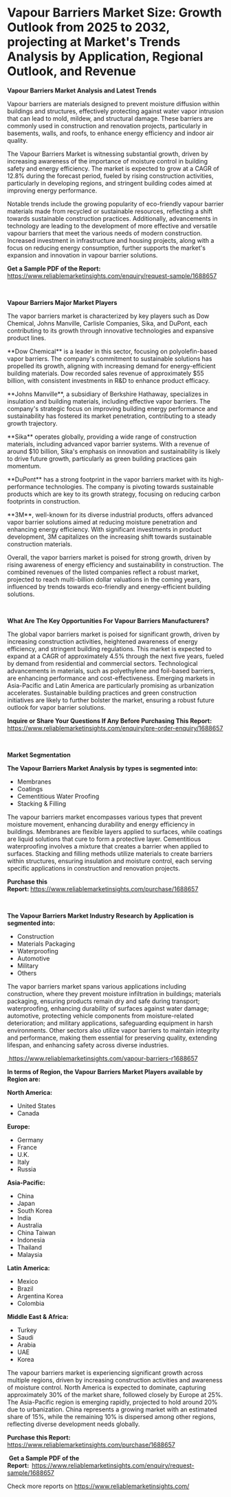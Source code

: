 <p><h1>Vapour Barriers Market Size: Growth Outlook from 2025 to 2032, projecting at Market's Trends Analysis by Application, Regional Outlook, and Revenue</h1></p><p><strong>Vapour Barriers Market Analysis and Latest Trends</strong></p>
<p><p>Vapour barriers are materials designed to prevent moisture diffusion within buildings and structures, effectively protecting against water vapor intrusion that can lead to mold, mildew, and structural damage. These barriers are commonly used in construction and renovation projects, particularly in basements, walls, and roofs, to enhance energy efficiency and indoor air quality.</p><p>The Vapour Barriers Market is witnessing substantial growth, driven by increasing awareness of the importance of moisture control in building safety and energy efficiency. The market is expected to grow at a CAGR of 12.8% during the forecast period, fueled by rising construction activities, particularly in developing regions, and stringent building codes aimed at improving energy performance. </p><p>Notable trends include the growing popularity of eco-friendly vapour barrier materials made from recycled or sustainable resources, reflecting a shift towards sustainable construction practices. Additionally, advancements in technology are leading to the development of more effective and versatile vapour barriers that meet the various needs of modern construction. Increased investment in infrastructure and housing projects, along with a focus on reducing energy consumption, further supports the market's expansion and innovation in vapour barrier solutions.</p></p>
<p><strong>Get a Sample PDF of the Report:&nbsp;</strong> <a href="https://www.reliablemarketinsights.com/enquiry/request-sample/1688657?utm_campaign=3261&utm_medium=2&utm_source=Github&utm_content=ia&utm_term=26032025&utm_id=vapour-barriers">https://www.reliablemarketinsights.com/enquiry/request-sample/1688657</a></p>
<p>&nbsp;</p>
<p><strong>Vapour Barriers Major Market Players</strong></p>
<p><p>The vapor barriers market is characterized by key players such as Dow Chemical, Johns Manville, Carlisle Companies, Sika, and DuPont, each contributing to its growth through innovative technologies and expansive product lines.</p><p>**Dow Chemical** is a leader in this sector, focusing on polyolefin-based vapor barriers. The company's commitment to sustainable solutions has propelled its growth, aligning with increasing demand for energy-efficient building materials. Dow recorded sales revenue of approximately $55 billion, with consistent investments in R&D to enhance product efficacy.</p><p>**Johns Manville**, a subsidiary of Berkshire Hathaway, specializes in insulation and building materials, including effective vapor barriers. The company's strategic focus on improving building energy performance and sustainability has fostered its market penetration, contributing to a steady growth trajectory.</p><p>**Sika** operates globally, providing a wide range of construction materials, including advanced vapor barrier systems. With a revenue of around $10 billion, Sika's emphasis on innovation and sustainability is likely to drive future growth, particularly as green building practices gain momentum.</p><p>**DuPont** has a strong footprint in the vapor barriers market with its high-performance technologies. The company is pivoting towards sustainable products which are key to its growth strategy, focusing on reducing carbon footprints in construction.</p><p>**3M**, well-known for its diverse industrial products, offers advanced vapor barrier solutions aimed at reducing moisture penetration and enhancing energy efficiency. With significant investments in product development, 3M capitalizes on the increasing shift towards sustainable construction materials.</p><p>Overall, the vapor barriers market is poised for strong growth, driven by rising awareness of energy efficiency and sustainability in construction. The combined revenues of the listed companies reflect a robust market, projected to reach multi-billion dollar valuations in the coming years, influenced by trends towards eco-friendly and energy-efficient building solutions.</p></p>
<p>&nbsp;</p>
<p><strong>What Are The Key Opportunities For Vapour Barriers Manufacturers?</strong></p>
<p><p>The global vapor barriers market is poised for significant growth, driven by increasing construction activities, heightened awareness of energy efficiency, and stringent building regulations. This market is expected to expand at a CAGR of approximately 4.5% through the next five years, fueled by demand from residential and commercial sectors. Technological advancements in materials, such as polyethylene and foil-based barriers, are enhancing performance and cost-effectiveness. Emerging markets in Asia-Pacific and Latin America are particularly promising as urbanization accelerates. Sustainable building practices and green construction initiatives are likely to further bolster the market, ensuring a robust future outlook for vapor barrier solutions.</p></p>
<p><strong>Inquire or Share Your Questions If Any Before Purchasing This Report:</strong> <a href="https://www.reliablemarketinsights.com/enquiry/pre-order-enquiry/1688657?utm_campaign=3261&utm_medium=2&utm_source=Github&utm_content=ia&utm_term=26032025&utm_id=vapour-barriers">https://www.reliablemarketinsights.com/enquiry/pre-order-enquiry/1688657</a></p>
<p>&nbsp;</p>
<p><strong>Market Segmentation</strong></p>
<p><strong>The Vapour Barriers Market Analysis by types is segmented into:</strong></p>
<p><ul><li>Membranes</li><li>Coatings</li><li>Cementitious Water Proofing</li><li>Stacking & Filling</li></ul></p>
<p><p>The vapour barriers market encompasses various types that prevent moisture movement, enhancing durability and energy efficiency in buildings. Membranes are flexible layers applied to surfaces, while coatings are liquid solutions that cure to form a protective layer. Cementitious waterproofing involves a mixture that creates a barrier when applied to surfaces. Stacking and filling methods utilize materials to create barriers within structures, ensuring insulation and moisture control, each serving specific applications in construction and renovation projects.</p></p>
<p><strong>Purchase this Report:&nbsp;</strong><a href="https://www.reliablemarketinsights.com/purchase/1688657?utm_campaign=3261&utm_medium=2&utm_source=Github&utm_content=ia&utm_term=26032025&utm_id=vapour-barriers">https://www.reliablemarketinsights.com/purchase/1688657</a></p>
<p>&nbsp;</p>
<p><strong>The Vapour Barriers Market Industry Research by Application is segmented into:</strong></p>
<p><ul><li>Construction</li><li>Materials Packaging</li><li>Waterproofing</li><li>Automotive</li><li>Military</li><li>Others</li></ul></p>
<p><p>The vapor barriers market spans various applications including construction, where they prevent moisture infiltration in buildings; materials packaging, ensuring products remain dry and safe during transport; waterproofing, enhancing durability of surfaces against water damage; automotive, protecting vehicle components from moisture-related deterioration; and military applications, safeguarding equipment in harsh environments. Other sectors also utilize vapor barriers to maintain integrity and performance, making them essential for preserving quality, extending lifespan, and enhancing safety across diverse industries.</p></p>
<p><a href="https://www.reliablemarketinsights.com/vapour-barriers-r1688657?utm_campaign=3261&utm_medium=2&utm_source=Github&utm_content=ia&utm_term=26032025&utm_id=vapour-barriers">&nbsp;https://www.reliablemarketinsights.com/vapour-barriers-r1688657</a></p>
<p><strong>In terms of Region, the Vapour Barriers Market Players available by Region are:</strong></p>
<p>
    <p> <strong> North America: </strong>
        <ul>
            <li>United States</li>
            <li>Canada</li>
        </ul>
        </p> 
    <p> <strong> Europe: </strong>
        <ul>
            <li>Germany</li>
            <li>France</li>
            <li>U.K.</li>
            <li>Italy</li>
            <li>Russia</li>
        </ul>
        </p> 
    <p> <strong> Asia-Pacific: </strong>
        <ul>
            <li>China</li>
            <li>Japan</li>
            <li>South Korea</li>
            <li>India</li>
            <li>Australia</li>
            <li>China Taiwan</li>
            <li>Indonesia</li>
            <li>Thailand</li>
            <li>Malaysia</li>
        </ul>
        </p> 
    <p> <strong> Latin America: </strong>
        <ul>
            <li>Mexico</li>
            <li>Brazil</li>
            <li>Argentina Korea</li>
            <li>Colombia</li>
        </ul>
        </p> 
    <p> <strong> Middle East & Africa: </strong>
        <ul>
            <li>Turkey</li>
            <li>Saudi</li>
            <li>Arabia</li>
            <li>UAE</li>
            <li>Korea</li>
        </ul>
    </p>
    </p>
<p><p>The vapour barriers market is experiencing significant growth across multiple regions, driven by increasing construction activities and awareness of moisture control. North America is expected to dominate, capturing approximately 30% of the market share, followed closely by Europe at 25%. The Asia-Pacific region is emerging rapidly, projected to hold around 20% due to urbanization. China represents a growing market with an estimated share of 15%, while the remaining 10% is dispersed among other regions, reflecting diverse development needs globally.</p></p>
<p><strong>Purchase this Report: </strong><a href="https://www.reliablemarketinsights.com/purchase/1688657?utm_campaign=3261&utm_medium=2&utm_source=Github&utm_content=ia&utm_term=26032025&utm_id=vapour-barriers">https://www.reliablemarketinsights.com/purchase/1688657</a></p>
<p>&nbsp;<strong>Get a Sample PDF of the Report:&nbsp;&nbsp;</strong><a href="https://www.reliablemarketinsights.com/enquiry/request-sample/1688657?utm_campaign=3261&utm_medium=2&utm_source=Github&utm_content=ia&utm_term=26032025&utm_id=vapour-barriers">https://www.reliablemarketinsights.com/enquiry/request-sample/1688657</a></p>
<p><strong></strong></p>
<p>Check more reports on <a href="https://www.reliablemarketinsights.com/?utm_campaign=3261&utm_medium=2&utm_source=Github&utm_content=ia&utm_term=26032025&utm_id=vapour-barriers">https://www.reliablemarketinsights.com/</a></p>